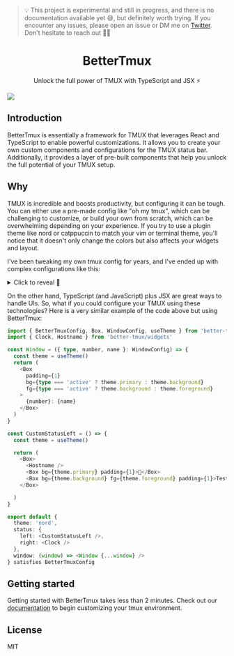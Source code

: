 > 💡  This project is experimental and still in progress, and there is no documentation available yet 😅, but definitely worth trying. If you encounter any issues, please open an issue or DM me on [Twitter](https://x.com/vmaarcosp). Don't hesitate to reach out 👋🏻

<div align="center">
  <h1>BetterTmux</h1>
  <p>Unlock the full power of TMUX with TypeScript and JSX ⚡</p>
</div>

<image src="./assets/preview-v1.png" />

## Introduction
BetterTmux is essentially a framework for TMUX that leverages React and TypeScript to enable powerful customizations. It allows you to create your own custom components and configurations for the TMUX status bar. Additionally, it provides a layer of pre-built components that help you unlock the full potential of your TMUX setup.

## Why

TMUX is incredible and boosts productivity, but configuring it can be tough. You can either use a pre-made config like "oh my tmux", which can be challenging to customize, or build your own from scratch, which can be overwhelming depending on your experience. If you try to use a plugin theme like nord or catppuccin to match your vim or terminal theme, you'll notice that it doesn't only change the colors but also affects your widgets and layout.

I've been tweaking my own tmux config for years, and I've ended up with complex configurations like this:

<details>
  <summary>
  Click to reveal 🔎
 </summary>

   ```sh
    set -g status-left-length 50
    set -g status-left "#(hostname) #[bg=$theme_primary,fg=$theme_background] 🚀 #[bg=$theme_background,fg=$theme_foreground] Test "
    
    set -g status-right-length 50
    set -g status-right "#[bg=$theme_primary,fg=$theme_background] %Y-%m-%d #[bg=$theme_background,fg=$theme_foreground] %H:%M:%S "
    
    set -g window-status-format "#[bg=$theme_background,fg=$theme_foreground] #I: #W "
    set -g window-status-current-format "#[bg=$theme_primary,fg=$theme_background] #I: #W "
    
    set -g status-style "bg=$theme_background,fg=$theme_foreground"
``` 
 
</details>



On the other hand, TypeScript (and JavaScript) plus JSX are great ways to handle UIs. So, what if you could configure your TMUX using these technologies? 
Here is a very similar example of the code above but using BetterTmux:
```typescript
import { BetterTmuxConfig, Box, WindowConfig, useTheme } from 'better-tmux'
import { Clock, Hostname } from 'better-tmux/widgets'

const Window = ({ type, number, name }: WindowConfig) => {
  const theme = useTheme()
  return (
    <Box 
      padding={1} 
      bg={type === 'active' ? theme.primary : theme.background}
      fg={type === 'active' ? theme.background : theme.foreground}
    >
      {number}: {name}
    </Box>
  )
}

const CustomStatusLeft = () => {
  const theme = useTheme()

  return (
    <Box>
      <Hostname />
      <Box bg={theme.primary} padding={1}>🚀</Box>
      <Box bg={theme.background} fg={theme.foreground} padding={1}>Test</Box>
    </Box>

  )
}

export default {
  theme: 'nord',
  status: {
    left: <CustomStatusLeft />,
    right: <Clock />
  },
  window: (window) => <Window {...window} />
} satisfies BetterTmuxConfig
```
## Getting started

Getting started with BetterTmux takes less than 2 minutes. Check out our [documentation](./docs/README.md) to begin customizing your tmux environment.

## License
MIT
